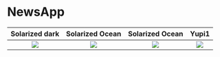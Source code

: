 # NewsApp


Solarized dark             |  Solarized Ocean          |   Solarized Ocean         |      Yupi1                |
:-------------------------:|:-------------------------:|:-------------------------:|:-------------------------:|
![](https://cloud.githubusercontent.com/assets/23319417/23674684/58171698-033c-11e7-8277-052b851e45b4.png)  |  ![](https://cloud.githubusercontent.com/assets/23319417/23674683/5806769e-033c-11e7-8e42-6d694bd5d015.png) |  ![](https://cloud.githubusercontent.com/assets/23319417/23674682/5800974c-033c-11e7-8a3a-b6e7c30852a6.png) | ![](https://cloud.githubusercontent.com/assets/23319417/23674685/58177aac-033c-11e7-97fe-2e27510f1205.png) |



